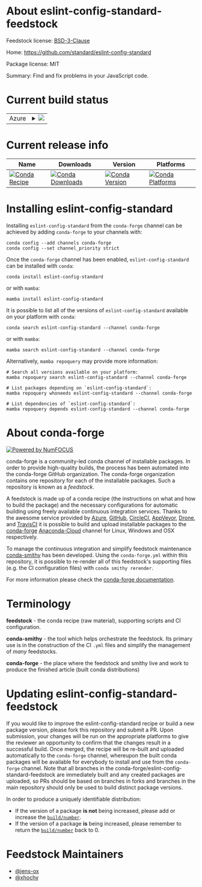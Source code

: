 About eslint-config-standard-feedstock
======================================

Feedstock license: [BSD-3-Clause](https://github.com/conda-forge/eslint-config-standard-feedstock/blob/main/LICENSE.txt)

Home: https://github.com/standard/eslint-config-standard

Package license: MIT

Summary: Find and fix problems in your JavaScript code.

Current build status
====================


<table>
    
  <tr>
    <td>Azure</td>
    <td>
      <details>
        <summary>
          <a href="https://dev.azure.com/conda-forge/feedstock-builds/_build/latest?definitionId=15871&branchName=main">
            <img src="https://dev.azure.com/conda-forge/feedstock-builds/_apis/build/status/eslint-config-standard-feedstock?branchName=main">
          </a>
        </summary>
        <table>
          <thead><tr><th>Variant</th><th>Status</th></tr></thead>
          <tbody><tr>
              <td>linux_64_nodejs16</td>
              <td>
                <a href="https://dev.azure.com/conda-forge/feedstock-builds/_build/latest?definitionId=15871&branchName=main">
                  <img src="https://dev.azure.com/conda-forge/feedstock-builds/_apis/build/status/eslint-config-standard-feedstock?branchName=main&jobName=linux&configuration=linux%20linux_64_nodejs16" alt="variant">
                </a>
              </td>
            </tr><tr>
              <td>linux_64_nodejs18</td>
              <td>
                <a href="https://dev.azure.com/conda-forge/feedstock-builds/_build/latest?definitionId=15871&branchName=main">
                  <img src="https://dev.azure.com/conda-forge/feedstock-builds/_apis/build/status/eslint-config-standard-feedstock?branchName=main&jobName=linux&configuration=linux%20linux_64_nodejs18" alt="variant">
                </a>
              </td>
            </tr><tr>
              <td>linux_aarch64_nodejs16</td>
              <td>
                <a href="https://dev.azure.com/conda-forge/feedstock-builds/_build/latest?definitionId=15871&branchName=main">
                  <img src="https://dev.azure.com/conda-forge/feedstock-builds/_apis/build/status/eslint-config-standard-feedstock?branchName=main&jobName=linux&configuration=linux%20linux_aarch64_nodejs16" alt="variant">
                </a>
              </td>
            </tr><tr>
              <td>linux_aarch64_nodejs18</td>
              <td>
                <a href="https://dev.azure.com/conda-forge/feedstock-builds/_build/latest?definitionId=15871&branchName=main">
                  <img src="https://dev.azure.com/conda-forge/feedstock-builds/_apis/build/status/eslint-config-standard-feedstock?branchName=main&jobName=linux&configuration=linux%20linux_aarch64_nodejs18" alt="variant">
                </a>
              </td>
            </tr><tr>
              <td>osx_64_nodejs16</td>
              <td>
                <a href="https://dev.azure.com/conda-forge/feedstock-builds/_build/latest?definitionId=15871&branchName=main">
                  <img src="https://dev.azure.com/conda-forge/feedstock-builds/_apis/build/status/eslint-config-standard-feedstock?branchName=main&jobName=osx&configuration=osx%20osx_64_nodejs16" alt="variant">
                </a>
              </td>
            </tr><tr>
              <td>osx_64_nodejs18</td>
              <td>
                <a href="https://dev.azure.com/conda-forge/feedstock-builds/_build/latest?definitionId=15871&branchName=main">
                  <img src="https://dev.azure.com/conda-forge/feedstock-builds/_apis/build/status/eslint-config-standard-feedstock?branchName=main&jobName=osx&configuration=osx%20osx_64_nodejs18" alt="variant">
                </a>
              </td>
            </tr><tr>
              <td>osx_arm64_nodejs16</td>
              <td>
                <a href="https://dev.azure.com/conda-forge/feedstock-builds/_build/latest?definitionId=15871&branchName=main">
                  <img src="https://dev.azure.com/conda-forge/feedstock-builds/_apis/build/status/eslint-config-standard-feedstock?branchName=main&jobName=osx&configuration=osx%20osx_arm64_nodejs16" alt="variant">
                </a>
              </td>
            </tr><tr>
              <td>osx_arm64_nodejs18</td>
              <td>
                <a href="https://dev.azure.com/conda-forge/feedstock-builds/_build/latest?definitionId=15871&branchName=main">
                  <img src="https://dev.azure.com/conda-forge/feedstock-builds/_apis/build/status/eslint-config-standard-feedstock?branchName=main&jobName=osx&configuration=osx%20osx_arm64_nodejs18" alt="variant">
                </a>
              </td>
            </tr>
          </tbody>
        </table>
      </details>
    </td>
  </tr>
</table>

Current release info
====================

| Name | Downloads | Version | Platforms |
| --- | --- | --- | --- |
| [![Conda Recipe](https://img.shields.io/badge/recipe-eslint--config--standard-green.svg)](https://anaconda.org/conda-forge/eslint-config-standard) | [![Conda Downloads](https://img.shields.io/conda/dn/conda-forge/eslint-config-standard.svg)](https://anaconda.org/conda-forge/eslint-config-standard) | [![Conda Version](https://img.shields.io/conda/vn/conda-forge/eslint-config-standard.svg)](https://anaconda.org/conda-forge/eslint-config-standard) | [![Conda Platforms](https://img.shields.io/conda/pn/conda-forge/eslint-config-standard.svg)](https://anaconda.org/conda-forge/eslint-config-standard) |

Installing eslint-config-standard
=================================

Installing `eslint-config-standard` from the `conda-forge` channel can be achieved by adding `conda-forge` to your channels with:

```
conda config --add channels conda-forge
conda config --set channel_priority strict
```

Once the `conda-forge` channel has been enabled, `eslint-config-standard` can be installed with `conda`:

```
conda install eslint-config-standard
```

or with `mamba`:

```
mamba install eslint-config-standard
```

It is possible to list all of the versions of `eslint-config-standard` available on your platform with `conda`:

```
conda search eslint-config-standard --channel conda-forge
```

or with `mamba`:

```
mamba search eslint-config-standard --channel conda-forge
```

Alternatively, `mamba repoquery` may provide more information:

```
# Search all versions available on your platform:
mamba repoquery search eslint-config-standard --channel conda-forge

# List packages depending on `eslint-config-standard`:
mamba repoquery whoneeds eslint-config-standard --channel conda-forge

# List dependencies of `eslint-config-standard`:
mamba repoquery depends eslint-config-standard --channel conda-forge
```


About conda-forge
=================

[![Powered by
NumFOCUS](https://img.shields.io/badge/powered%20by-NumFOCUS-orange.svg?style=flat&colorA=E1523D&colorB=007D8A)](https://numfocus.org)

conda-forge is a community-led conda channel of installable packages.
In order to provide high-quality builds, the process has been automated into the
conda-forge GitHub organization. The conda-forge organization contains one repository
for each of the installable packages. Such a repository is known as a *feedstock*.

A feedstock is made up of a conda recipe (the instructions on what and how to build
the package) and the necessary configurations for automatic building using freely
available continuous integration services. Thanks to the awesome service provided by
[Azure](https://azure.microsoft.com/en-us/services/devops/), [GitHub](https://github.com/),
[CircleCI](https://circleci.com/), [AppVeyor](https://www.appveyor.com/),
[Drone](https://cloud.drone.io/welcome), and [TravisCI](https://travis-ci.com/)
it is possible to build and upload installable packages to the
[conda-forge](https://anaconda.org/conda-forge) [Anaconda-Cloud](https://anaconda.org/)
channel for Linux, Windows and OSX respectively.

To manage the continuous integration and simplify feedstock maintenance
[conda-smithy](https://github.com/conda-forge/conda-smithy) has been developed.
Using the ``conda-forge.yml`` within this repository, it is possible to re-render all of
this feedstock's supporting files (e.g. the CI configuration files) with ``conda smithy rerender``.

For more information please check the [conda-forge documentation](https://conda-forge.org/docs/).

Terminology
===========

**feedstock** - the conda recipe (raw material), supporting scripts and CI configuration.

**conda-smithy** - the tool which helps orchestrate the feedstock.
                   Its primary use is in the construction of the CI ``.yml`` files
                   and simplify the management of *many* feedstocks.

**conda-forge** - the place where the feedstock and smithy live and work to
                  produce the finished article (built conda distributions)


Updating eslint-config-standard-feedstock
=========================================

If you would like to improve the eslint-config-standard recipe or build a new
package version, please fork this repository and submit a PR. Upon submission,
your changes will be run on the appropriate platforms to give the reviewer an
opportunity to confirm that the changes result in a successful build. Once
merged, the recipe will be re-built and uploaded automatically to the
`conda-forge` channel, whereupon the built conda packages will be available for
everybody to install and use from the `conda-forge` channel.
Note that all branches in the conda-forge/eslint-config-standard-feedstock are
immediately built and any created packages are uploaded, so PRs should be based
on branches in forks and branches in the main repository should only be used to
build distinct package versions.

In order to produce a uniquely identifiable distribution:
 * If the version of a package **is not** being increased, please add or increase
   the [``build/number``](https://docs.conda.io/projects/conda-build/en/latest/resources/define-metadata.html#build-number-and-string).
 * If the version of a package **is** being increased, please remember to return
   the [``build/number``](https://docs.conda.io/projects/conda-build/en/latest/resources/define-metadata.html#build-number-and-string)
   back to 0.

Feedstock Maintainers
=====================

* [@jens-ox](https://github.com/jens-ox/)
* [@xhochy](https://github.com/xhochy/)

